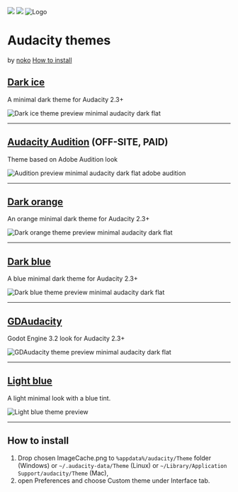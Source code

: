 [![](http://example.com/path/image)](#)
<a href="#"><img src="https://raw.githubusercontent.com/TheRockyDoo/audacity-themes/master/previews/logo.png" /></a>
![](# "Logo")
# Audacity themes
by [noko](https://gumroad.com/noko)
[How to install](https://github.com/TheRockyDoo/audacity-themes#user-content-how-to-install)
## [Dark ice](https://github.com/TheRockyDoo/audacity-themes/tree/master/dark-ice)
A minimal dark theme for Audacity 2.3+

![Dark ice theme preview minimal audacity dark flat](https://raw.githubusercontent.com/TheRockyDoo/audacity-themes/master/previews/dark_ice.png)

---
## [Audacity Audition](http://gum.co/audacityaudition) (OFF-SITE, PAID)
Theme based on Adobe Audition look

![Audition preview minimal audacity dark flat adobe audition](https://raw.githubusercontent.com/TheRockyDoo/audacity-themes/master/previews/audition.png)

---
## [Dark orange](https://github.com/TheRockyDoo/audacity-themes/tree/master/dark-orange)
An orange minimal dark theme for Audacity 2.3+

![Dark orange theme preview minimal audacity dark flat](https://raw.githubusercontent.com/TheRockyDoo/audacity-themes/master/previews/dark_orange.png)

---
## [Dark blue](https://github.com/TheRockyDoo/audacity-themes/tree/master/dark-blue)
A blue minimal dark theme for Audacity 2.3+

![Dark blue theme preview minimal audacity dark flat](https://raw.githubusercontent.com/TheRockyDoo/audacity-themes/master/previews/dark_blue.png)

---
## [GDAudacity](https://github.com/TheRockyDoo/audacity-themes/tree/master/gdaudacity)
Godot Engine 3.2 look for Audacity 2.3+

![GDAudacity theme preview minimal audacity dark flat](https://raw.githubusercontent.com/TheRockyDoo/audacity-themes/master/previews/gdaudacity.png)

---
## [Light blue](https://github.com/TheRockyDoo/audacity-themes/tree/master/light-blue)
A light minimal look with a blue tint.

![Light blue theme preview](https://raw.githubusercontent.com/TheRockyDoo/audacity-themes/master/previews/light-blue.png)

---
## How to install
1. Drop chosen ImageCache.png to `%appdata%/audacity/Theme` folder (Windows) or `~/.audacity-data/Theme` (Linux) or `~/Library/Application Support/audacity/Theme` (Mac),
1. open Preferences and choose Custom theme under Interface tab.

